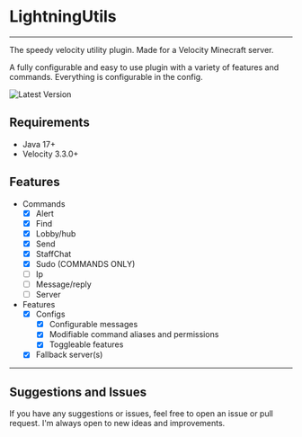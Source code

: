 # LightningUtils

---

The speedy velocity utility plugin. Made for a Velocity Minecraft server.

A fully configurable and easy to use plugin with a variety of features and commands. Everything is configurable in the config.


![Latest Version](https://img.shields.io/github/v/release/LightningReflex/LightningUtils?style=flat-square)

## Requirements
- Java 17+
- Velocity 3.3.0+

## Features
- Commands
  - [X] Alert
  - [X] Find
  - [X] Lobby/hub
  - [X] Send
  - [X] StaffChat
  - [X] Sudo (COMMANDS ONLY)
  - [ ] Ip
  - [ ] Message/reply
  - [ ] Server

- Features
  - [X] Configs
    - [X] Configurable messages
    - [X] Modifiable command aliases and permissions
    - [X] Toggleable features
  - [X] Fallback server(s)

---

## Suggestions and Issues
If you have any suggestions or issues, feel free to open an issue or pull request. I'm always open to new ideas and improvements.
